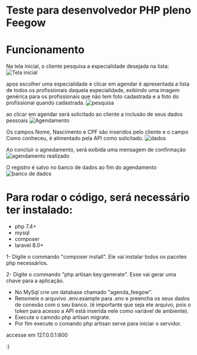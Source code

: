 # Teste para desenvolvedor PHP pleno Feegow


# Funcionamento
Na tela inicial, o cliente pesquisa a especialidade desejada na lista:
![Tela inicial](https://user-images.githubusercontent.com/49003468/153772066-1faa121d-be1a-490b-ac8b-f0bb06a592c5.jpg)

apos escolher uma especialidade e clicar em agendar é apresentada a lista de todos os profissionais daquela especialidade, exibindo uma imagem genérica para os profissionais que não tem foto cadastrada e a foto do profissional quando cadastrada.
![pesquisa](https://user-images.githubusercontent.com/49003468/153772067-79ba4551-424d-4013-9b0c-dbc1fca8c54a.jpg)

ao clicar em agendar será solicitado ao cliente a inclusão de seus dados pessoais
![Agendamento](https://user-images.githubusercontent.com/49003468/153772070-c0b753be-81e9-4a56-b0f8-5d1c739b9406.jpg)

Os campos Nome, Nascimento e CPF são inseridos pelo cliente e o campo Como conheceu, é alimentado pela API como solicitado.
![dados](https://user-images.githubusercontent.com/49003468/153772075-537f9b8a-6615-4abc-a4b1-76dedc38e209.jpg)

Ao concluir o agnedamento, será exibida uma mensagem de confirmação
![agendamento realizado](https://user-images.githubusercontent.com/49003468/153772076-b0ab71d8-f192-40c3-b2e9-6aab9aa59bb8.jpg)


O registro é salvo no banco de dados ao fim do agendamento
![banco de dados](https://user-images.githubusercontent.com/49003468/153772063-cf932d7f-9911-45ec-b76a-432cc2856bf9.jpg)


# Para rodar o código, será necessário ter instalado:

- php 7.4+
- mysql
- composer
- laravel 8.0+

1- Digite o commando "composer install". Ele vai instalar todos os pacotes php necessários.

2- Digite o commando "php artisan key:generate". Esse vai gerar uma chave para a aplicação.

- No MySql crie um database chamado "agenda_feegow".
- Renomeie o arquvivo .env.example para .env e preencha os seus dados de conexão com o seu banco. (é importante que seja ete arquivo, pois o token para acesso a API está inserida nele como variável de ambiente).
- Execute o camndo php artisan migrate.
- Por fim execute o comando php artisan serve para iniciar o servidor.

accesse em 127.0.0.1:800

:)




